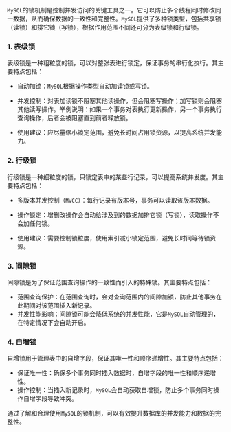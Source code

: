 `MySQL`的锁机制是控制并发访问的关键工具之一。它可以防止多个线程同时修改同一数据，从而确保数据的一致性和完整性。`MySQL`提供了多种锁类型，包括共享锁（读锁）和排它锁（写锁），根据作用范围不同还可分为表级锁和行级锁。

### 1. 表级锁

表级锁是一种粗粒度的锁，可以对整张表进行锁定，保证事务的串行化执行。其主要特点包括：

- 自动加锁：`MySQL`根据操作类型自动加读锁或写锁。
- 并发控制：对表加读锁不阻塞其他读操作，但会阻塞写操作；加写锁则会阻塞其他读写操作。举例说明：如果一个事务对表执行更新操作，另一个事务执行查询操作，后者会被阻塞直到前者释放锁。

- 使用建议：应尽量缩小锁定范围，避免长时间占用锁资源，以提高系统并发能力。

### 2. 行级锁

行级锁是一种细粒度的锁，只锁定表中的某些行记录，可以提高系统并发度。其主要特点包括：

- 多版本并发控制（`MVCC`）：每行记录有版本号，事务可以读取该版本数据。
- 操作锁定：增删改操作会自动给涉及到的数据加排它锁（写锁），读取操作不会加任何锁。

- 使用建议：需要控制锁粒度，使用索引减小锁定范围，避免长时间等待锁资源。

### 3. 间隙锁

间隙锁是为了保证范围查询操作的一致性而引入的特殊锁。其主要特点包括：

- 范围查询保护：在范围查询时，会对查询范围内的间隙加锁，防止其他事务在此期间对该范围插入新记录。
- 并发性能影响：间隙锁可能会降低系统的并发性能，它是`MySQL`自动管理的，在特定情况下会自动开启。

### 4. 自增锁

自增锁用于管理表中的自增字段，保证其唯一性和顺序递增性。其主要特点包括：

- 保证唯一性：确保多个事务同时插入数据时，自增字段的唯一性和顺序递增性。
- 操作控制：当插入新记录时，`MySQL`会自动获取自增锁，防止多个事务同时操作自增字段导致冲突。

通过了解和合理使用`MySQL`的锁机制，可以有效提升数据库的并发能力和数据的完整性。
